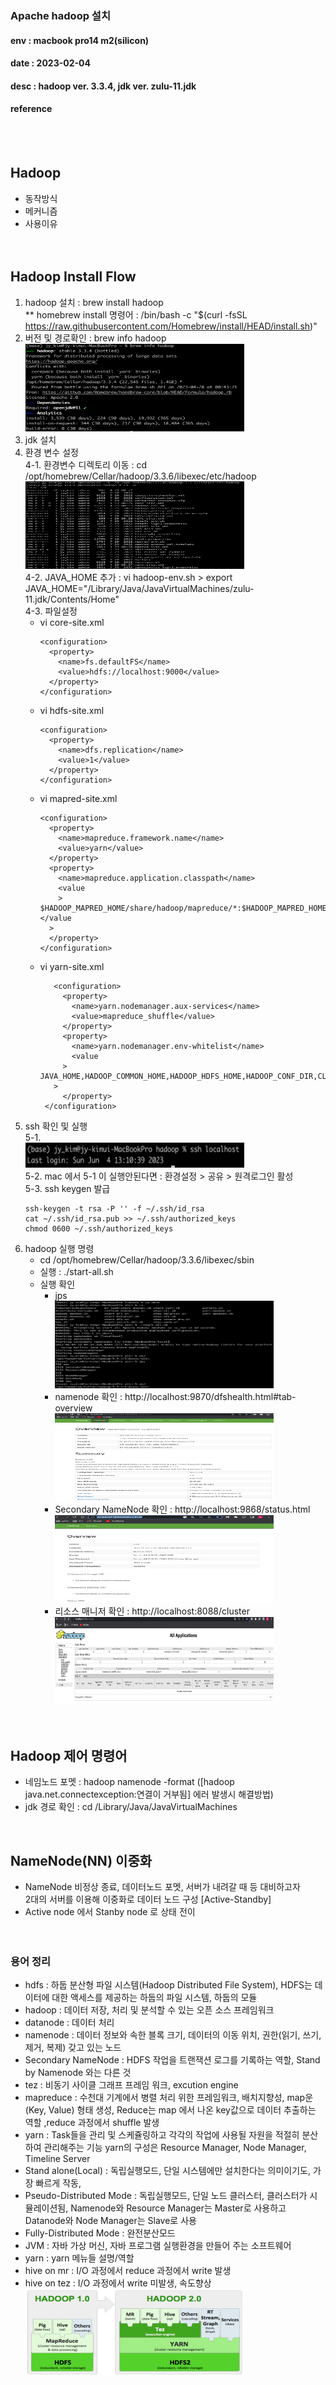 ### Apache hadoop 설치
#### env : macbook pro14 m2(silicon)
#### date : 2023-02-04
#### desc : hadoop ver. 3.3.4, jdk ver. zulu-11.jdk  
#### reference   
<br/><br/>

## Hadoop
- 동작방식  
- 메커니즘  
- 사용이유  
<br/><br/>

## Hadoop Install Flow
1. hadoop 설치 : brew install hadoop    
    ** homebrew install 명령어 : /bin/bash -c "$(curl -fsSL https://raw.githubusercontent.com/Homebrew/install/HEAD/install.sh)"  
2. 버전 및 경로확인 : brew info hadoop      
     <img src = "img/img_9.png" width = "350" height = "140"/>  
3. jdk 설치  
4. 환경 변수 설정      
   4-1. 환경변수 디렉토리 이동 : cd /opt/homebrew/Cellar/hadoop/3.3.6/libexec/etc/hadoop  
    <img src = "img/img_10.png" width = "350" height = "140"/>    
   4-2. JAVA_HOME 추가 : vi hadoop-env.sh  >  export JAVA_HOME="/Library/Java/JavaVirtualMachines/zulu-11.jdk/Contents/Home"    
   4-3. 파일설정    
   * vi core-site.xml   
       ```    
       <configuration>
         <property>
           <name>fs.defaultFS</name>
           <value>hdfs://localhost:9000</value>
         </property>
       </configuration>
       ```  
   * vi hdfs-site.xml
      ```    
      <configuration>
        <property>
          <name>dfs.replication</name>
          <value>1</value>
        </property>
      </configuration>
     ```     
   * vi mapred-site.xml
      ```    
      <configuration>
        <property>
          <name>mapreduce.framework.name</name>
          <value>yarn</value>
        </property>
        <property>
          <name>mapreduce.application.classpath</name>
          <value
          >      $HADOOP_MAPRED_HOME/share/hadoop/mapreduce/*:$HADOOP_MAPRED_HOME/share/hadoop/mapreduce/lib/*</value
        >
        </property>
      </configuration>
      ```  
   * vi yarn-site.xml  
     ```    
        <configuration>
          <property>
            <name>yarn.nodemanager.aux-services</name>
            <value>mapreduce_shuffle</value>
          </property>
          <property>
            <name>yarn.nodemanager.env-whitelist</name>
            <value
          >      JAVA_HOME,HADOOP_COMMON_HOME,HADOOP_HDFS_HOME,HADOOP_CONF_DIR,CLASSPATH_PREPEND_DISTCACHE,HADOOP_YARN_HOME,HADOOP_HOME,PATH,LANG,TZ,HADOOP_MAPRED_HOME</value
        >
          </property>
      </configuration>
     ```    
5. ssh 확인 및 실행  
    5-1.   
        <img src = "img/img_11.png" width = "350" height = "40"/>    
    5-2. mac 에서 5-1 이 실행안된다면 : 환경설정 > 공유 > 원격로그인 활성   
    5-3. ssh keygen 발급  
    ```   
    ssh-keygen -t rsa -P '' -f ~/.ssh/id_rsa
    cat ~/.ssh/id_rsa.pub >> ~/.ssh/authorized_keys
    chmod 0600 ~/.ssh/authorized_keys
    ```  
6. hadoop 실행 명령  
   - cd /opt/homebrew/Cellar/hadoop/3.3.6/libexec/sbin    
   - 실행 : ./start-all.sh  
   - 실행 확인   
     - jps     
        <img src = "img/img_12.png" width = "350" height = "140"/>    
     - namenode 확인 : http://localhost:9870/dfshealth.html#tab-overview    
        <img src = "img/img_13.png" width = "350" height = "140"/>  
     - Secondary NameNode 확인 : http://localhost:9868/status.html  
        <img src = "img/img_15.png" width = "350" height = "140"/>  
     - 리소스 매니저 확인 : http://localhost:8088/cluster  
        <img src = "img/img_14.png" width = "350" height = "140"/>  
<br/><br/> 

## Hadoop 제어 명령어  
- 네임노드 포멧 : hadoop namenode -format ([hadoop java.net.connectexception:연결이 거부됨] 에러 발생시 해결방법)
- jdk 경로 확인 : cd /Library/Java/JavaVirtualMachines  
<br/>


## NameNode(NN) 이중화    
- NameNode 비정상 종료, 데이터노드 포멧, 서버가 내려갈 때 등 대비하고자    
  2대의 서버를 이용해 이중화로 데이터 노드 구성 [Active-Standby]   
- Active node 에서 Stanby node 로 상태 전이  
<br/><br/>


### 용어 정리  
- hdfs : 하둡 분산형 파일 시스템(Hadoop Distributed File System), HDFS는 데이터에 대한 액세스를 제공하는 하둡의 파일 시스템, 하둡의 모듈  
- hadoop : 데이터 저장, 처리 및 분석할 수 있는 오픈 소스 프레임워크  
- datanode : 데이터 처리
- namenode : 데이터 정보와 속한 블록 크기, 데이터의 이동 위치, 권한(읽기, 쓰기, 제거, 복제) 갖고 있는 노드
- Secondary NameNode : HDFS 작업을 트랜잭션 로그를 기록하는 역할, Stand by Namenode 와는 다른 것    
- tez : 비동기 사이클 그래프 프레임 워크, excution engine 
- mapreduce : 수천대 기계에서 병렬 처리 위한 프레임워크, 배치지향성, map운 (Key, Value) 형태 생성, Reduce는 map 에서 나온 key값으로 데이터 추출하는 역할 ,reduce 과정에서 shuffle 발생 
- yarn : Task들을 관리 및 스케쥴링하고 각각의 작업에 사용될 자원을 적절히 분산하여 관리해주는 기능
yarn의 구성은 Resource Manager, Node Manager, Timeline Server
- Stand alone(Local) : 독립실행모드, 단일 시스템에만 설치한다는 의미이기도, 가장 빠르게 작동, 
- Pseudo-Distributed Mode : 독립실행모드, 단일 노드 클러스터, 클러스터가 시뮬레이션됨, Namenode와 Resource Manager는 Master로 사용하고 Datanode와 Node Manager는 Slave로 사용
- Fully-Distributed Mode : 완전분산모드   
- JVM :  자바 가상 머신,  자바 프로그램 실행환경을 만들어 주는 소프트웨어     
- yarn : yarn 메뉴들 설명/역할           
- hive on mr : I/O 과정에서 reduce 과정에서 write 발생        
- hive on tez : I/O 과정에서 write 미발생, 속도향상   
     <img src = "img/img_35.png" width = "350" height = "140"/>
